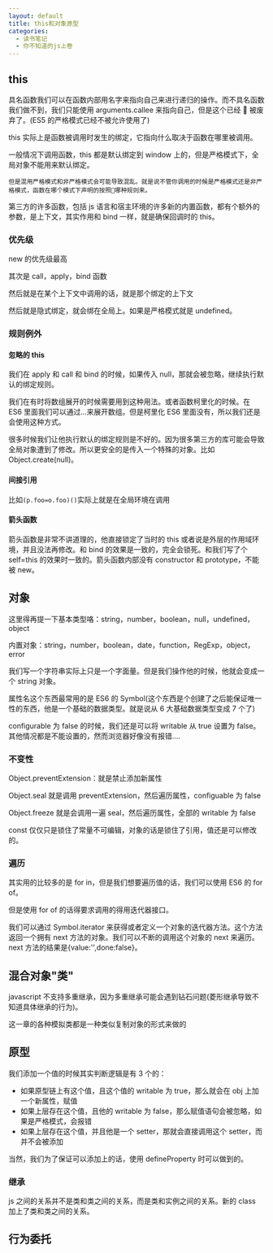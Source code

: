 ```yaml
---
layout: default
title: this和对象原型
categories:
  - 读书笔记
  - 你不知道的js上卷
---
```


## this

具名函数我们可以在函数内部用名字来指向自己来进行递归的操作。而不具名函数我们做不到，我们只能使用 arguments.callee 来指向自己，但是这个已经  被废弃了。(ES5 的严格模式已经不被允许使用了)

this 实际上是函数被调用时发生的绑定，它指向什么取决于函数在哪里被调用。

一般情况下调用函数，this 都是默认绑定到 window 上的，但是严格模式下，全局对象不能用来默认绑定。

    但是混用严格模式和非严格模式会可能导致混乱。就是说不管你调用的时候是严格模式还是非严格模式，函数在哪个模式下声明的按照哪种规则来。

第三方的许多函数，包括 js 语言和宿主环境的许多新的内置函数，都有个额外的参数，是上下文，其实作用和 bind 一样，就是确保回调时的 this。

### 优先级

new 的优先级最高

其次是 call，apply，bind 函数

然后就是在某个上下文中调用的话，就是那个绑定的上下文

然后就是隐式绑定，就会绑在全局上。如果是严格模式就是 undefined。

### 规则例外

#### 忽略的 this

我们在 apply 和 call 和 bind 的时候，如果传入 null，那就会被忽略，继续执行默认的绑定规则。

我们在有时将数组展开的时候需要用到这种用法。或者函数柯里化的时候。在 ES6 里面我们可以通过...来展开数组。但是柯里化 ES6 里面没有，所以我们还是会使用这种方式。

很多时候我们让他执行默认的绑定规则是不好的。因为很多第三方的库可能会导致全局对象遭到了修改。所以更安全的是传入一个特殊的对象。比如 Object.create(null)。

#### 间接引用

比如`(p.foo=o.foo)()`实际上就是在全局环境在调用

#### 箭头函数

箭头函数是非常不讲道理的，他直接锁定了当时的 this 或者说是外层的作用域环境，并且没法再修改。和 bind 的效果是一致的，完全会锁死。和我们写了个 self=this 的效果时一致的。箭头函数内部没有 constructor 和 prototype，不能被 new。

## 对象

这里得再提一下基本类型咯：string，number，boolean，null，undefined，object

内置对象：string，number，boolean，date，function，RegExp，object，error

我们写一个字符串实际上只是一个字面量。但是我们操作他的时候，他就会变成一个 string 对象。

属性名这个东西最常用的是 ES6 的 Symbol(这个东西是个创建了之后能保证唯一性的东西，他是一个基础的数据类型。就是说从 6 大基础数据类型变成 7 个了)

configurable 为 false 的时候，我们还是可以将 writable 从 true 设置为 false。其他情况都是不能设置的，然而浏览器好像没有报错....

### 不变性

Object.preventExtension：就是禁止添加新属性

Object.seal 就是调用 preventExtension，然后遍历属性，configuable 为 false

Object.freeze 就是会调用一遍 seal，然后遍历属性，全部的 writable 为 false

const 仅仅只是锁住了常量不可编辑，对象的话是锁住了引用，值还是可以修改的。

### 遍历

其实用的比较多的是 for in，但是我们想要遍历值的话，我们可以使用 ES6 的 for of。

但是使用 for of 的话得要求调用的得用迭代器接口。

我们可以通过 Symbol.iterator 来获得或者定义一个对象的迭代器方法。这个方法返回一个拥有 next 方法的对象。我们可以不断的调用这个对象的 next 来遍历。next 方法的结果是{value:'',done:false}。

## 混合对象"类"

javascript 不支持多重继承，因为多重继承可能会遇到钻石问题(菱形继承导致不知道具体继承的行为)。

这一章的各种模拟类都是一种类似复制对象的形式来做的

## 原型

我们添加一个值的时候其实判断逻辑是有 3 个的：

- 如果原型链上有这个值，且这个值的 writable 为 true，那么就会在 obj 上加一个新属性，赋值
- 如果上层存在这个值，且他的 writable 为 false，那么赋值语句会被忽略，如果是严格模式，会报错
- 如果上层存在这个值，并且他是一个 setter，那就会直接调用这个 setter，而并不会被添加

当然，我们为了保证可以添加上的话，使用 defineProperty 时可以做到的。

### 继承

js 之间的关系并不是类和类之间的关系，而是类和实例之间的关系。新的 class 加上了类和类之间的关系。

## 行为委托
